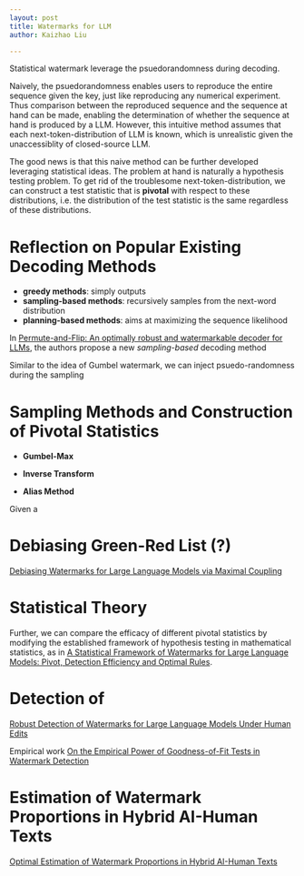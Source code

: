 ```yaml
---
layout: post
title: Watermarks for LLM
author: Kaizhao Liu

---
```


Statistical watermark leverage the psuedorandomness during decoding.

Naively, the psuedorandomness enables users to reproduce the entire sequence given the key, just like reproducing any numerical experiment. Thus comparison between the reproduced sequence and the sequence at hand can be made, enabling the determination of whether the sequence at hand is produced by a LLM. However, this intuitive method assumes that each next-token-distribution of LLM is known, which is unrealistic given the unaccessiblity of closed-source LLM. 

The good news is that this naive method can be further developed leveraging statistical ideas. The problem at hand is naturally a hypothesis testing problem. To get rid of the troublesome next-token-distribution, we can construct a test statistic that is **pivotal** with respect to these distributions, i.e. the distribution of the test statistic is the same regardless of these distributions.




# Reflection on Popular Existing Decoding Methods

- **greedy methods**: simply outputs
- **sampling-based methods**: recursively samples from the next-word distribution
- **planning-based methods**: aims at maximizing the sequence likelihood

In [Permute-and-Flip: An optimally robust and watermarkable decoder for LLMs](https://arxiv.org/abs/2402.05864), the authors propose a new *sampling-based* decoding method

Similar to the idea of Gumbel watermark, we can inject psuedo-randomness during the sampling


# Sampling Methods and Construction of Pivotal Statistics

- **Gumbel-Max** 

- **Inverse Transform**

- **Alias Method**

Given a 


# Debiasing Green-Red List (?)

[Debiasing Watermarks for Large Language Models via Maximal Coupling](https://arxiv.org/abs/2411.11203)


# Statistical Theory

Further, we can compare the efficacy of different pivotal statistics by modifying the established framework of hypothesis testing in mathematical statistics, as in [A Statistical Framework of Watermarks for Large Language Models: Pivot, Detection Efficiency and Optimal Rules](https://arxiv.org/abs/2404.01245). 



# Detection of 

[Robust Detection of Watermarks for Large Language Models Under Human Edits](https://arxiv.org/abs/2411.13868)

Empirical work
[On the Empirical Power of Goodness-of-Fit Tests in Watermark Detection](https://arxiv.org/abs/2510.03944)

# Estimation of Watermark Proportions in Hybrid AI-Human Texts

[Optimal Estimation of Watermark Proportions in Hybrid AI-Human Texts](https://arxiv.org/abs/2506.22343)